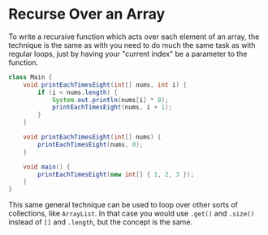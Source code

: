 # Recurse Over an Array

To write a recursive function which acts over each element
of an array, the technique is the same as with you need to do much the same task as with regular loops,
just by having your "current index" be a parameter to the function.

```java
class Main {
    void printEachTimesEight(int[] nums, int i) {
        if (i < nums.length) {
            System.out.println(nums[i] * 8);
            printEachTimesEight(nums, i + 1);
        }
    }

    void printEachTimesEight(int[] nums) {
        printEachTimesEight(nums, 0);
    }

    void main() {
        printEachTimesEight(new int[] { 1, 2, 3 });
    }
}
```

This same general technique can be used to loop over other sorts of collections, like `ArrayList`. In that
case you would use `.get()` and `.size()` instead of `[]` and `.length`, but the concept is the same.